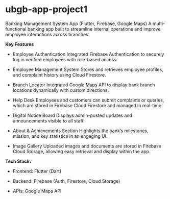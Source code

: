 # ubgb-app-project1
Banking Management System App (Flutter, Firebase, Google Maps)
A multi-functional banking app built to streamline internal operations and improve employee interactions across branches.

 **Key Features**
  * Employee Authentication
      Integrated Firebase Authentication to securely log in verified employees with role-based access.

  * Employee Management System
      Stores and retrieves employee profiles, and complaint history using Cloud Firestore.

  * Branch Locator
      Integrated Google Maps API to display bank branch locations dynamically with custom  directions.

  * Help Desk
      Employees and customers can submit complaints or queries, which are stored in Firebase Cloud Firestore and managed in real-time.

  * Digital Notice Board
      Displays admin-posted updates and announcements visible to all staff.

  * About & Achievements Section
      Highlights the bank’s milestones, mission, and key statistics in an engaging UI.

  * Image Gallery
      Uploaded images and documents are stored in Firebase Cloud Storage, allowing easy retrieval and display within the app.

 **Tech Stack:**
  * Frontend: Flutter (Dart)

  * Backend: Firebase (Auth, Firestore, Cloud Storage)

  * APIs: Google Maps API



